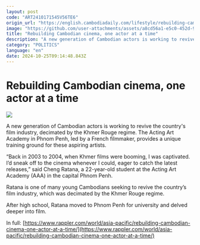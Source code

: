 ```yaml
---
layout: post
code: "ART2410171545V56TE6"
origin_url: "https://english.cambodiadaily.com/lifestyle/rebuilding-cambodian-cinema-one-actor-at-a-time-189799/"
image: "https://github.com/user-attachments/assets/a8cd56a1-e5c0-452d-9d9e-370aaef4c9bb"
title: "Rebuilding Cambodian cinema, one actor at a time"
description: "A new generation of Cambodian actors is working to revive the country's film industry, decimated by the Khmer Rouge regime. The Acting Art Academy in Phnom Penh, led by a French filmmaker, provides a unique training ground for these aspiring artists."
category: "POLITICS"
language: "en"
date: 2024-10-25T09:14:48.843Z
---
```


# Rebuilding Cambodian cinema, one actor at a time

 ![](https://github.com/user-attachments/assets/943a7592-0f15-4fc7-abec-057f16cb1f8d)

A new generation of Cambodian actors is working to revive the country's film industry, decimated by the Khmer Rouge regime. The Acting Art Academy in Phnom Penh, led by a French filmmaker, provides a unique training ground for these aspiring artists.

“Back in 2003 to 2004, when Khmer films were booming, I was captivated. I’d sneak off to the cinema whenever I could, eager to catch the latest releases,” said Cheng Ratana, a 22-year-old student at the Acting Art Academy (AAA) in the capital Phnom Penh.

Ratana is one of many young Cambodians seeking to revive the country’s film industry, which was decimated by the Khmer Rouge regime.

After high school, Ratana moved to Phnom Penh for university and delved deeper into film.

In full: [https://www.rappler.com/world/asia-pacific/rebuilding-cambodian-cinema-one-actor-at-a-time/](https://www.rappler.com/world/asia-pacific/rebuilding-cambodian-cinema-one-actor-at-a-time/)